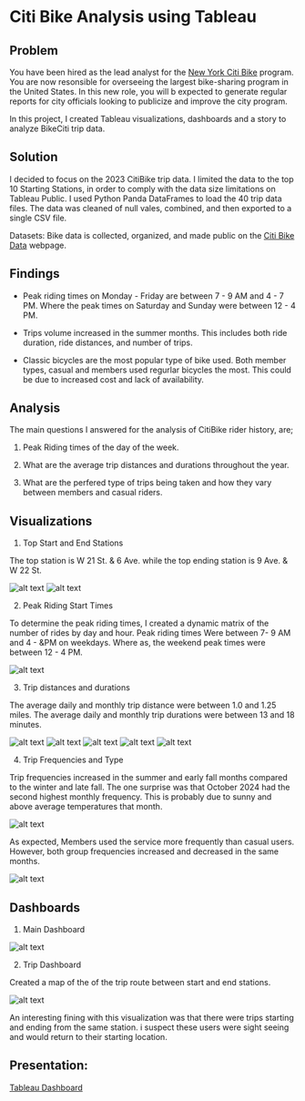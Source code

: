 # Citi Bike Analysis using Tableau

## Problem

You have been hired as the lead analyst for the [New York Citi Bike](https://en.wikipedia.org/wiki/Citi_Bike) program. You are now resonsible for overseeing the largest bike-sharing program in the United States. In this new role, you will b expected to generate regular reports for city officials looking to publicize and improve the city program.

In this project, I created Tableau visualizations, dashboards and a story to analyze BikeCiti trip data.


## Solution

I decided to focus on the 2023 CitiBike trip data. I limited the data to the top 10 Starting Stations, in order to comply with the data size limitations on Tableau Public. I used Python Panda DataFrames to load the 40 trip data files. The data was cleaned of null vales, combined, and then exported to a single CSV file.

Datasets: Bike data is collected, organized, and made public on the [Citi Bike Data](https://www.citibikenyc.com/system-data) webpage.

## Findings

- Peak riding times on Monday - Friday are between 7 - 9 AM and 4 - 7 PM. Where the peak times on Saturday and Sunday were between 12 - 4 PM.

- Trips volume increased in the summer months. This includes both ride duration, ride distances, and number of trips.

- Classic bicycles are the most popular type of bike used. Both member types, casual and members used regurlar bicycles the most. This could be due to increased cost and lack of availability.


## Analysis

The main questions I answered for the analysis of CitiBike rider history, are;

1. Peak Riding times of the day of the week.

2. What are the average trip distances and durations throughout the year.

3. What are the perfered type of trips being taken and how they vary between members and casual riders.

## Visualizations

1. Top Start and End Stations

The top station is W 21 St. & 6 Ave. while the top ending station is 9 Ave. & W 22 St.

![alt text](Images/Top10StartStations.jpg)
![alt text](Images/TopEndStations.jpg)

2. Peak Riding Start Times

To determine the peak riding times, I created a dynamic matrix of the number of rides by day and hour. Peak riding times Were between 7- 9 AM and 4 - &PM on weekdays. Where as, the weekend peak times were between 12 - 4 PM.

![alt text](Images/PeakRidingTimes.jpg)


3. Trip distances and durations

The average daily and monthly trip distance were between 1.0 and 1.25 miles.
The average daily and monthly trip durations were between 13 and 18 minutes.

![alt text](Images/AverageTripDistancebyDay.jpg)
![alt text](Images/AverageTripDistancebyMonth.jpg)
![alt text](Images/AverageTripDurationbyDay.jpg)
![alt text](Images/AverageTripDurationbyMonth.jpg)
![alt text](Images/AverageDistanceFrequencyPlot.jpg)

4. Trip Frequencies and Type

Trip frequencies increased in the summer and early fall months compared to the winter and late fall. The one surprise was that October 2024 had the second highest monthly frequency. This is probably due to sunny and above average temperatures that month.

![alt text](Images/TripFrequencybyMonthBarChart.jpg)

As expected, Members used the service more frequently than casual users. However, both group frequencies increased and decreased in the same months.

![alt text](Images/MemberTypeTripFrequency.jpg)

## Dashboards

1. Main Dashboard

![alt text](Images/DashboardMain.jpg)

2. Trip Dashboard

Created a map of the of the trip route between start and end stations.

![alt text](Images/DashboardTrip.jpg)

An interesting fining with this visualization was that there were trips starting and ending from the same station. 
i suspect these users were sight seeing and would return to their starting location.


## Presentation:  

[Tableau Dashboard](https://public.tableau.com/views/CitiBike2023_17315468207100/CitiBikeStory?:language=en-US&publish=yes&:sid=&:redirect=auth&:display_count=n&:origin=viz_share_link)
                    




